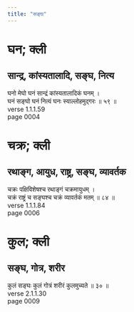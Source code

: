 ```yaml
---
title: "सङ्घ"
---
```


# घन; क्ली
## सान्द्र, कांस्यतालादि, सङ्घ, नित्य
घनो मेघो घनं सान्द्रं कांस्यतालादिकं घनम् ।<br />घनं सङ्घो घनं नित्यं घनः स्याल्लोहमुद्गरः ॥ ५९ ॥<br />verse 1.1.1.59<br />page 0004

# चक्र; क्ली
## रथाङ्ग, आयुध, राष्ट्र, सङ्घ, व्यावर्तक
चक्रः पक्षिविशेषश्च रथाङ्गं चक्रमायुधम् ।<br />चक्रं राष्ट्रं च सङ्घश्च चक्रं व्यावर्तकं मतम् ॥ ८४ ॥<br />verse 1.1.1.84<br />page 0006

# कुल; क्ली
## सङ्घ, गोत्र, शरीर
कुलं सङ्घः कुलं गोत्रं शरीरं कुलमुच्यते ॥ ३० ॥<br />verse 2.1.1.30<br />page 0009

